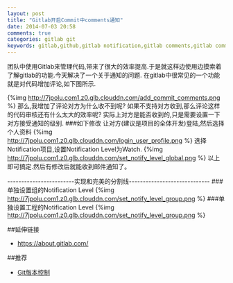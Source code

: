 ```yaml
---
layout: post
title: "Gitlab开启Commit中comments通知"
date: 2014-07-03 20:58
comments: true
categories: gitlab git
keywords: gitlab,github,gitlab notification,gitlab comments,gitlab commit comment,gitlab邮件通知,gitlab通知
---
```

团队中使用Gitlab来管理代码,带来了很大的效率提高.于是就这样边使用边摸索着了解gitlab的功能.今天解决了一个关于通知的问题. 
在gitlab中很常见的一个功能就是对代码增加评论,如下图所示.
<!--more-->
{%img http://7jpolu.com1.z0.glb.clouddn.com/add_commit_comments.png %}
那么,我增加了评论对方为什么收不到呢? 如果不支持对方收到,那么评论这样的代码审核还有什么太大的效率呢? 实际上对方是能否收到的,只是需要设置一下对方接受通知的级别.
###如下修改
让对方(建议是项目的全体开发)登陆,然后选择个人资料
{%img http://7jpolu.com1.z0.glb.clouddn.com/login_user_profile.png %}
选择Notification项目,设置Notification Level为Watch.
{%img http://7jpolu.com1.z0.glb.clouddn.com/set_notify_level_global.png %}
以上即可搞定.然后有修改后就能收到邮件通知了。


------------------------实现和完美的分割线-----------------------------
###单独设置组的Notification Level
{%img http://7jpolu.com1.z0.glb.clouddn.com/set_notify_level_group.png %}
###单独设置工程的Notification Level
{%img http://7jpolu.com1.z0.glb.clouddn.com/set_notify_level_group.png %}

##延伸链接
  * https://about.gitlab.com/ 

##推荐
  * <a href="http://www.amazon.cn/gp/product/B00DSZVXH8/ref=as_li_tf_tl?ie=UTF8&camp=536&creative=3200&creativeASIN=B00DSZVXH8&linkCode=as2&tag=droidyue-23">Git版本控制</a><img src="http://ir-cn.amazon-adsystem.com/e/ir?t=droidyue-23&l=as2&o=28&a=B00DSZVXH8" width="1" height="1" border="0" alt="" style="border:none !important; margin:0px !important;" />
